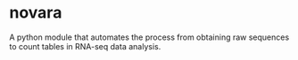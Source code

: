 # novara
A python module that automates the process from obtaining raw sequences to count tables in RNA-seq data analysis.
